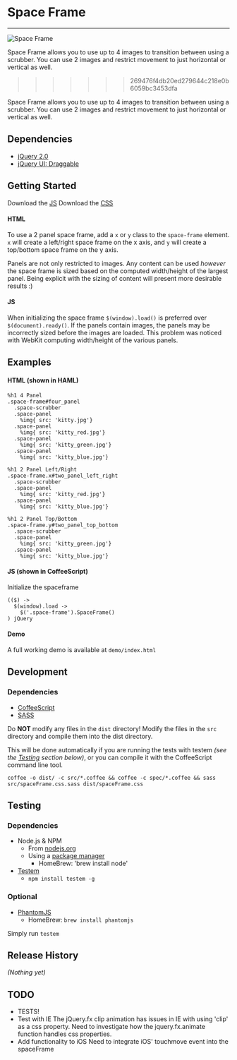 # Space Frame
---

![Space Frame](http://i.imgur.com/W9sXrgK.gif)

Space Frame allows you to use up to 4 images to transition between using a scrubber.  You can use 2 images and restrict movement to just horizontal or vertical as well.
>>>>>>> 269476f4db20ed279644c218e0b6059bc3453dfa

Space Frame allows you to use up to 4 images to transition between using a scrubber.  You can use 2 images and restrict movement to just horizontal or vertical as well.

## Dependencies

* [jQuery 2.0](http://jquery.com)
* [jQuery UI: Draggable](http://jqueryui.com/draggable/)

## Getting Started
Download the [JS][max]
Download the [CSS][css]

[max]: https://raw.github.com/brewster1134/jquery-space-frame/master/dist/spaceFrame.js
[css]: https://raw.github.com/brewster1134/jquery-space-frame/master/dist/spaceFrame.css

#### HTML

To use a 2 panel space frame, add a `x` or `y` class to the `space-frame`
element.  `x` will create a left/right space frame on the x axis, and `y` will
create a top/bottom space frame on the y axis.

Panels are not only restricted to images.  Any content can be used *however* the
space frame is sized based on the computed width/height of the largest panel.
Being explicit with the sizing of content will present more desirable results :)

#### JS

When initializing the space frame `$(window).load()` is preferred over
`$(document).ready()`.  If the panels contain images, the panels may be
incorrectly sized before the images are loaded.  This problem was noticed with
WebKit computing width/height of the various panels.

## Examples

#### HTML (shown in HAML)

``` haml
%h1 4 Panel
.space-frame#four_panel
  .space-scrubber
  .space-panel
    %img{ src: 'kitty.jpg'}
  .space-panel
    %img{ src: 'kitty_red.jpg'}
  .space-panel
    %img{ src: 'kitty_green.jpg'}
  .space-panel
    %img{ src: 'kitty_blue.jpg'}

%h1 2 Panel Left/Right
.space-frame.x#two_panel_left_right
  .space-scrubber
  .space-panel
    %img{ src: 'kitty_red.jpg'}
  .space-panel
    %img{ src: 'kitty_blue.jpg'}

%h1 2 Panel Top/Bottom
.space-frame.y#two_panel_top_bottom
  .space-scrubber
  .space-panel
    %img{ src: 'kitty_green.jpg'}
  .space-panel
    %img{ src: 'kitty_blue.jpg'}
```

#### JS (shown in CoffeeScript)

Initialize the spaceframe

``` coffee-script
(($) ->
  $(window).load ->
    $('.space-frame').SpaceFrame()
) jQuery
```

#### Demo

A full working demo is available at `demo/index.html`

## Development

### Dependencies

* [CoffeeScript](http://coffeescript.org)
* [SASS](http://sass-lang.com/)

Do **NOT** modify any files in the `dist` directory!  Modify the files in the `src` directory and compile them into the dist directory.

This will be done automatically if you are running the tests with testem _(see the [Testing](#testing) section below)_, or you can compile it with the CoffeeScript command line tool.

`coffee -o dist/ -c src/*.coffee && coffee -c spec/*.coffee && sass src/spaceFrame.css.sass dist/spaceFrame.css`

## Testing

### Dependencies

* Node.js & NPM
  * From [nodejs.org](http://nodejs.org)
  * Using a [package manager](https://github.com/joyent/node/wiki/Installing-Node.js-via-package-manager)
    * HomeBrew: 'brew install node'
* [Testem](https://github.com/airportyh/testem)
  * `npm install testem -g`

### Optional

* [PhantomJS](http://phantomjs.org)
  * HomeBrew: `brew install phantomjs`

Simply run `testem`

## Release History
_(Nothing yet)_

## TODO

* TESTS!
* Test with IE
  The jQuery.fx clip animation has issues in IE with using 'clip' as a css property.  Need to investigate how the jquery.fx.animate function handles css properties.
* Add functionality to iOS
  Need to integrate iOS' touchmove event into the spaceFrame
